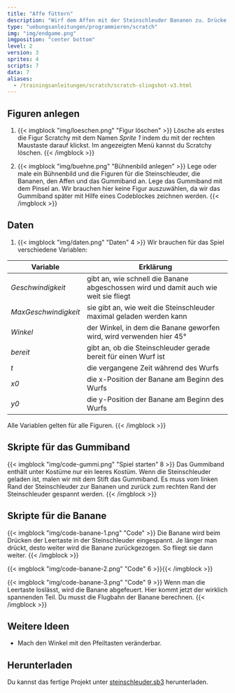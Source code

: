 ```yaml
---
title: "Affe füttern"
description: "Wirf dem Affen mit der Steinschleuder Bananen zu. Drücke die Leertaste, um die Steinschleuder zu laden. Je länger du drückst, desto mehr wird die Steinschleuder gespannt und desto weiter wirfst du."
type: "uebungsanleitungen/programmieren/scratch"
img: "img/endgame.png"
imgposition: "center bottom"
level: 2
version: 3
sprites: 4
scripts: 7
data: 7
aliases:
  - /trainingsanleitungen/scratch/scratch-slingshot-v3.html
---
```


## Figuren anlegen

1. {{< imgblock "img/loeschen.png" "Figur löschen" >}}
Lösche als erstes die Figur Scratchy mit dem Namen *Sprite 1* indem du mit der rechten Maustaste darauf klickst. Im angezeigten Menü kannst du Scratchy löschen.
{{< /imgblock >}}

1. {{< imgblock "img/buehne.png" "Bühnenbild anlegen" >}}
Lege oder male ein Bühnenbild und die Figuren für die Steinschleuder, die Bananen, den Affen und das Gummiband an. Lege das Gummiband mit dem Pinsel an. Wir brauchen hier keine Figur auszuwählen, da wir das Gummiband später mit Hilfe eines Codeblockes zeichnen werden.
{{< /imgblock >}}

## Daten

1. {{< imgblock "img/daten.png" "Daten" 4 >}}
Wir brauchen für das Spiel verschiedene Variablen:

| Variable | Erklärung |
|----|----|
| *Geschwindigkeit* | gibt an, wie schnell die Banane abgeschossen wird und damit auch wie weit sie fliegt |
| *MaxGeschwindigkeit* | sie gibt an, wie weit die Steinschleuder maximal geladen werden kann |
| *Winkel* | der Winkel, in dem die Banane geworfen wird, wird verwenden hier 45° |
| *bereit* | gibt an, ob die Steinschleuder gerade bereit für einen Wurf ist |
| *t* | die vergangene Zeit während des Wurfs |
| *x0* | die x-Position der Banane am Beginn des Wurfs |
| *y0* | die y-Position der Banane am Beginn des Wurfs |

Alle Variablen gelten für alle Figuren.
{{< /imgblock >}}

## Skripte für das Gummiband

{{< imgblock "img/code-gummi.png" "Spiel starten" 8 >}}
Das Gummiband enthält unter Kostüme nur ein leeres Kostüm. Wenn die Steinschleuder geladen ist, malen wir mit dem Stift das Gummiband. Es muss vom linken Rand der Steinschleuder zur Bananen und zurück zum rechten Rand der Steinschleuder gespannt werden.
{{< /imgblock >}}
  
## Skripte für die Banane

{{< imgblock "img/code-banane-1.png" "Code" >}}
Die Banane wird beim Drücken der Leertaste in der Steinschleuder eingespannt. Je länger man drückt, desto weiter wird die Banane zurückgezogen. So fliegt sie dann weiter.
{{< /imgblock >}}

{{< imgblock "img/code-banane-2.png" "Code" 6 >}}{{< /imgblock >}}

{{< imgblock "img/code-banane-3.png" "Code" 9 >}}
Wenn man die Leertaste loslässt, wird die Banane abgefeuert. Hier kommt jetzt der wirklich spannenden Teil. Du musst die Flugbahn der Banane berechnen.
{{< /imgblock >}}

## Weitere Ideen

* Mach den Winkel mit den Pfeiltasten veränderbar.

## Herunterladen

Du kannst das fertige Projekt unter [steinschleuder.sb3](sling-shot.sb3) herunterladen.
